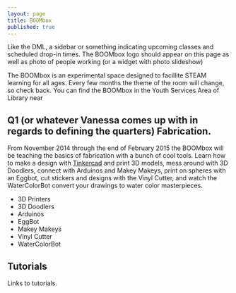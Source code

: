 ```yaml
---
layout: page
title: BOOMbox
published: true
---
```


Like the DML, a sidebar or something indicating upcoming classes and scheduled drop-in times. The BOOMbox logo should appear on this page as well as photo of people working (or a widget with photo slideshow)

The BOOMbox is an experimental space designed to facillite STEAM learning for all ages. Every few months the theme of the room will change, so check back. You can find the BOOMbox in the Youth Services Area of Library near 

## Q1 (or whatever Vanessa comes up with in regards to defining the quarters) Fabrication.
From November 2014 through the end of February 2015 the BOOMbox will be teaching the basics of fabrication with a bunch of cool tools. Learn how to make a design with [Tinkercad](https://tinkercad.com/) and print 3D models, mess around with 3D Doodlers, connect with Arduinos and Makey Makeys, print on spheres with an Eggbot, cut stickers and designs with the Vinyl Cutter, and watch the WaterColorBot convert your drawings to water color masterpieces.
- 3D Printers
- 3D Doodlers 
- Arduinos
- EggBot
- Makey Makeys
- Vinyl Cutter
- WaterColorBot

## Tutorials
Links to tutorials.